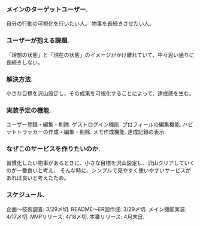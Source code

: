### メインのターゲットユーザー. 
自分の行動の可視化を行いたい人。 物事を長続きさせたい人。

### ユーザーが抱える課題. 
「理想の状態」と「現在の状態」のイメージがかけ離れていて、中々思い通りに長続きしない。

### 解決方法. 
小さな目標を沢山設定し、その成果を可視化することによって、達成感を生む。

### 実装予定の機能. 
ユーザー登録・編集・削除. 
ゲストログイン機能. 
プロフィールの編集機能. 
ハビットトラッカーの作成・編集・削除. 
メモ作成機能. 
達成記録の表示. 

### なぜこのサービスを作りたいのか.  
習慣化したい物事があるときに、小さな目標を沢山設定し、沢山クリアしていくのが一番良いと考え、
そんな時に、シンプルで見やすく使いやすいサービスがあれば良いと考えたため。

### スケジュール. 
企画〜技術調査: 3/29〆切. 
README〜ER図作成: 3/29〆切. 
メイン機能実装: 4/17〆切. 
MVPリリース: 4/18〆切. 
本番リリース: 4月末日. 
